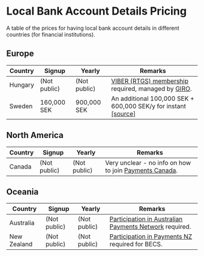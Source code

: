 # Local Bank Account Details Pricing
A table of the prices for having local bank account details in different countries (for financial institutions).

## Europe

| Country | Signup       | Yearly       | Remarks |
|---------|--------------|--------------|---------|
| Hungary | (Not public) | (Not public) | [VIBER (RTGS) membership](https://www.mnb.hu/en/payments/settlement-systems/viber-real-time-gross-settlement-system) required, managed by [GIRO](https://www.giro.hu/bkr).
| Sweden  | 160,000 SEK | 900,000 SEK | An additional 100,000 SEK + 600,000 SEK/y for instant [[source]](https://www.riksbank.se/sv/betalningar--kontanter/betalningssystemet-rix/delta-i-rix/prislista/) |

## North America

| Country     | Signup       | Yearly       | Remarks |
|-------------|--------------|--------------|---------|
| Canada      | (Not public) | (Not public) | Very unclear - no info on how to join [Payments Canada](https://www.payments.ca/). |

## Oceania

| Country     | Signup       | Yearly       | Remarks |
|-------------|--------------|--------------|---------|
| Australia   | (Not public) | (Not public) | [Participation in Australian Payments Network](https://www.auspaynet.com.au/join-us) required. |
| New Zealand | (Not public) | (Not public) | [Participation in Payments NZ](https://www.paymentsnz.co.nz/join-us/participation/) required for BECS. |
